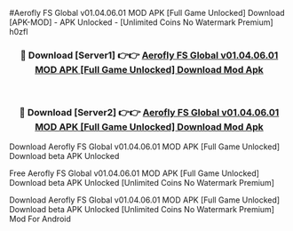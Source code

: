 #Aerofly FS Global v01.04.06.01 MOD APK [Full Game Unlocked] Download [APK-MOD] - APK Unlocked - [Unlimited Coins No Watermark Premium] h0zfl



<div align="center">

<h3>🔴 Download [Server1] 👉👉 <a href="https://momento.my/?title=Aerofly_FS_Global_v01.04.06.01_MOD_APK_[Full_Game_Unlocked]_Download">Aerofly FS Global v01.04.06.01 MOD APK [Full Game Unlocked] Download Mod Apk</a></h3><br>

<h3>🔴 Download [Server2] 👉👉 <a href="https://momento.my/?title=Aerofly_FS_Global_v01.04.06.01_MOD_APK_[Full_Game_Unlocked]_Download">Aerofly FS Global v01.04.06.01 MOD APK [Full Game Unlocked] Download Mod Apk</a></h3>
</div>



Download Aerofly FS Global v01.04.06.01 MOD APK [Full Game Unlocked] Download beta APK Unlocked

Free Aerofly FS Global v01.04.06.01 MOD APK [Full Game Unlocked] Download beta APK Unlocked [Unlimited Coins No Watermark Premium]

Download Aerofly FS Global v01.04.06.01 MOD APK [Full Game Unlocked] Download beta APK Unlocked [Unlimited Coins No Watermark Premium] Mod For Android
